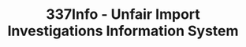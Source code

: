 ---
layout: default
bigquery: https://console.cloud.google.com/bigquery?p=patents-public-data&d=usitc_investigations&page=dataset&project=sheets-management-319211
citation: US International Trade Commission 337Info Unfair Import Investigations Information
  System
contributors: US International Trade Comission
cost: None
description: US International Trade Commission 337Info Unfair Import Investigations
  Information System contains data on investigations done under Section 337. Section
  337 declares the infringement of certain statutory intellectual property rights
  and other forms of unfair competition in import trade to be unlawful practices.
  Most Section 337 investigations involve allegations of patent or registered trademark
  infringement.
documentation: FAQ and tutorial available on the site
last_edit: 04/07/2022, 10:28:28
location: https://pubapps2.usitc.gov/337external/
maintained_by: US International Trade Comission
schema_fields:
- cafcAppeals
- finalDetViolation
- patentNumbers
- finalDetNoViolation
- docketNo
- currentStatus
- teoIdDueDate
- investigationType
- title
- teoProceedingInvolved
- dateOfPublicationFrNotice
- publication_number
- patentNumber
- teoReliefGranted
- markmanHearing
- startDateMarkmanHearing
- currentActiveALJ
- gcAttorney
- scheduledStartDateEvidHear
- investigationNo
- copyrightNumbers
- internalRemand
- complainant
- dateCreated
- ouiiParticipation
- endDateMarkmanHearing
- actualEndDateEvidHear
- respondent
- scheduledEndDateEvidHear
- issueDateOtherNonFinal
- dateComplaintFiled
- htsNumbers
- invUnfairAct
- actualStartDateEvidHear
- aljAssigned
- ouiiAttorney
- teoIdIssueDate
- finalIdOnViolationDue
- targetDate
- finalIdOnViolationIssue
- trademarkNumbers
- lastUpdated
- id
- investigationTermDate
shortname: unfair_import_investigations
tags:
- import
- legal
- trade
timeframe: 2008-2021 (prior to 2008 downloadable as a JSON file)
title: 337Info - Unfair Import Investigations Information System
uuid: 2721f5ec-e599-4890-9265-9706719fc71e
---